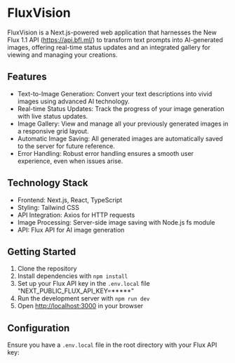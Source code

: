 # FluxVision

FluxVision is a Next.js-powered web application that harnesses the New Flux 1.1 API (https://api.bfl.ml/) to transform text prompts into AI-generated images, offering real-time status updates and an integrated gallery for viewing and managing your creations.

## Features

- Text-to-Image Generation: Convert your text descriptions into vivid images using advanced AI technology.
- Real-time Status Updates: Track the progress of your image generation with live status updates.
- Image Gallery: View and manage all your previously generated images in a responsive grid layout.
- Automatic Image Saving: All generated images are automatically saved to the server for future reference.
- Error Handling: Robust error handling ensures a smooth user experience, even when issues arise.

## Technology Stack

- Frontend: Next.js, React, TypeScript
- Styling: Tailwind CSS
- API Integration: Axios for HTTP requests
- Image Processing: Server-side image saving with Node.js fs module
- API: Flux API for AI image generation

## Getting Started

1. Clone the repository
2. Install dependencies with `npm install`
3. Set up your Flux API key in the `.env.local` file "NEXT_PUBLIC_FLUX_API_KEY=*****"
4. Run the development server with `npm run dev`
5. Open [http://localhost:3000](http://localhost:3000) in your browser

## Configuration

Ensure you have a `.env.local` file in the root directory with your Flux API key:

